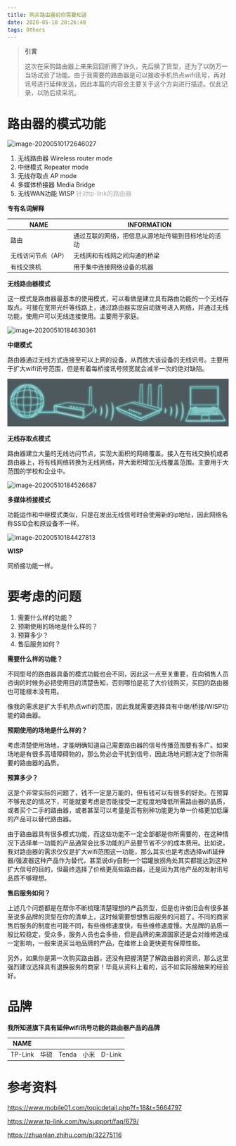 ```yaml
---
title: 购买路由器前你需要知道
date: 2020-05-10 20:26:40
tags: Others
---
```



> **引言**
>
> 这次在采购路由器上来来回回折腾了许久，先后换了货型，还为了以防万一当场试验了功能。由于我需要的路由器是可以接收手机热点wifi讯号，再对讯号进行延伸发送，因此本篇的内容会主要关于这个方向进行描述。仅此记录，以防后续采坑。

# 路由器的模式功能

![image-20200510172646027](https://cdn.jsdelivr.net/gh/bessieyr/asset/img/20200522175154.png)

1. 无线路由器 Wireless router mode
2. 中继模式 Repeater mode
3. 无线存取点 AP mode
4. 多媒体桥接器 Media Bridge
5. 无线WAN功能 WISP <font color="#aaa">针对tp-link的路由器</font>

**专有名词解释**

| NAME               | INFORMATION                                        |
| ------------------ | -------------------------------------------------- |
| 路由               | 通过互联的网络，把信息从源地址传输到目标地址的活动 |
| 无线访问节点（AP） | 无线网和有线网之间沟通的桥梁                       |
| 有线交换机         | 用于集中连接网络设备的机器                         |

**无线路由器模式**

这一模式是路由器最基本的使用模式，可以看做是建立具有路由功能的一个无线存取点。可接在宽带光纤等线路上，通过路由器实现自动拨号进入网络，并通过无线功能，使用户可以无线连接使用。主要用于家庭。

![image-20200510184630361](https://cdn.jsdelivr.net/gh/bessieyr/asset/img/20200522175252.png)

**中继模式**

路由器通过无线方式连接至可以上网的设备，从而放大该设备的无线讯号。主要用于扩大wifi讯号范围，但是有着每桥接讯号频宽就会减半一次的绝对缺陷。

![image-20200510184554648](https://raw.githubusercontent.com/bessieyr/asset/master/img/20200522175316.png)

**无线存取点模式**

路由器建立大量的无线访问节点，实现大面积的网络覆盖。接入在有线交换机或者路由器上，将有线网络转换为无线网络，并大面积增加无线覆盖范围。主要用于大范围的学校和企业中。

![image-20200510184526687](https://cdn.jsdelivr.net/gh/bessieyr/asset/img/20200522175328.png)

**多媒体桥接模式**

功能运作和中继模式类似，只是在发出无线信号时会使用新的ip地址，因此网络名称SSID会和原设备不一样。

![image-20200510184427813](https://cdn.jsdelivr.net/gh/bessieyr/asset/img/20200522175304.png)

**WISP**

同桥接功能一样。

# 要考虑的问题

1. 需要什么样的功能？
2. 预期使用的场地是什么样的？
3. 预算多少？
4. 售后服务如何？

**需要什么样的功能？**

不同型号的路由器具备的模式功能也会不同，因此这一点至关重要，在向销售人员咨询的时候务必把使用目的清楚告知，否则哪怕是花了大价钱购买，买回的路由器也可能根本没有用。

像我的需求是扩大手机热点wifi的范围，因此我就需要选择具有中继/桥接/WISP功能的路由器。

**预期使用的场地是什么样的？**

考虑清楚使用场地，才能明确知道自己需要路由器的信号传播范围要有多广。如果场地是有很多高墙障碍物的，那么势必会干扰到信号，因此场地问题决定了你所需要的路由器的品质。

**预算多少？**

这是个非常实际的问题了，钱不一定是万能的，但有钱可以有很多的好处。在预算不够充足的情况下，可能就要考虑是否能接受一定程度地降低所需路由器的品质，或者买个二手的路由器，或者甚至可以考量是否有别种功能更为单一价格更加低廉的产品可以替代路由器。

由于路由器具有很多模式功能，而这些功能不一定全部都是你所需要的，在这种情况下选择单一功能的产品通常会比多功能的产品要节省不少的成本费用。比如说，我对路由器的需求仅仅是扩大wifi范围这一功能，那么其实也是考虑选择wifi延伸器/强波器这种产品作为替代，甚至说diy自制一个铝罐放拐角处其实都能达到这种扩大信号的目的，但最终选择了价格更高些路由器，还是因为其他产品的发射讯号品质不够理想。

**售后服务如何？**

上述几个问题都是在帮你不断梳理清楚理想的产品货型，但是也许依旧会有很多甚至说多品牌的货型在你的清单上，这时候需要想想售后服务的问题了。不同的商家售后服务的制度也可能不同，有些维修速度快，有些维修速度慢。大品牌的品质一般比较稳定，受众多，服务人员也会多些，但是品牌的来源国家还是会对维修造成一定影响，一般来说买当地品牌的产品，在维修上会更快更有保障性些。

另外，如果你是第一次购买路由器，还没有把握清楚了解路由器的资讯，那么这里强烈建议选择具有退换服务的商家！毕竟从资料上看的，远不如实际接触来的经验好。

# 品牌

**我所知道旗下具有延伸wifi讯号功能的路由器产品的品牌**

| NAME    |      |       |      |        |
| ------- | ---- | ----- | ---- | ------ |
| TP-Link | 华硕 | Tenda | 小米 | D-Link |

# 参考资料

https://www.mobile01.com/topicdetail.php?f=18&t=5664797

https://www.tp-link.com/tw/support/faq/679/

https://zhuanlan.zhihu.com/p/32275116